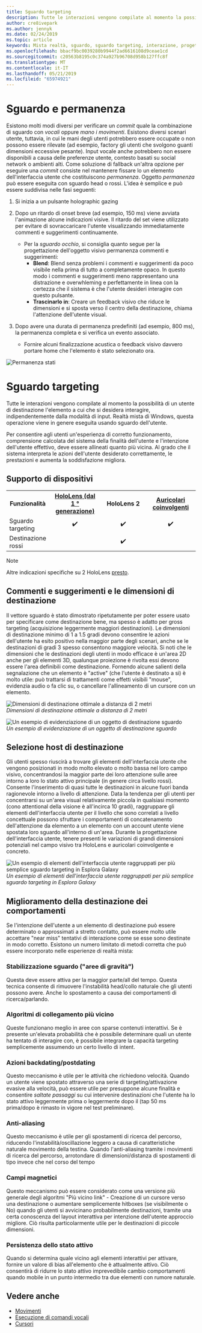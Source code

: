 ```yaml
---
title: Sguardo targeting
description: Tutte le interazioni vengono compilate al momento la possibilità di un utente di destinazione l'elemento a cui che si desidera interagire, indipendentemente dalla modalità di input.
author: cre8ivepark
ms.author: jennyk
ms.date: 02/24/2019
ms.topic: article
keywords: Mista realtà, sguardo, sguardo targeting, interazione, progettazione
ms.openlocfilehash: bbacf9bc0039280b9944f2ad6616108d9ceae1cd
ms.sourcegitcommit: c20563b8195c0c374a927b96708d958b127ffc8f
ms.translationtype: MT
ms.contentlocale: it-IT
ms.lasthandoff: 05/21/2019
ms.locfileid: "65974921"
---
```

# <a name="gaze-and-dwell"></a>Sguardo e permanenza
Esistono molti modi diversi per verificare un _commit_ quale la combinazione di sguardo con _vocali_ oppure _mano i movimenti_.
Esistono diversi scenari utente, tuttavia, in cui le mani degli utenti potrebbero essere occupate o non possono essere rilevate (ad esempio, factory gli utenti che svolgono guanti dimensioni eccessive pesante). Input vocale anche potrebbero non essere disponibili a causa delle preferenze utente, contesto basati su social network o ambienti alti.
Come soluzione di fallback un'altra opzione per eseguire una _commit_ consiste nel mantenere fissare lo un elemento dell'interfaccia utente che costituiscono _permanenza_.
Oggetto _permanenza_ può essere eseguita con sguardo head o rossi. L'idea è semplice e può essere suddivisa nelle fasi seguenti: 
1. Si inizia a un pulsante holographic gazing

2. Dopo un ritardo di onset breve (ad esempio, 150 ms) viene avviata l'animazione alcune indicazioni visive. Il ritardo del set viene utilizzato per evitare di sovraccaricare l'utente visualizzando immediatamente commenti e suggerimenti continuamente.
    - Per la _sguardo occhio_, si consiglia quanto segue per la progettazione dell'oggetto visivo permanenza commenti e suggerimenti:
      - **Blend**: Blend senza problemi i commenti e suggerimenti da poco visibile nella prima di tutto a completamente opaco. In questo modo i commenti e suggerimenti meno rappresentano una distrazione e overwhleming e perfettamente in linea con la certezza che il sistema è che l'utente desideri interagire con questo pulsante.
      - **Trascinarlo in**: Creare un feedback visivo che riduce le dimensioni e si sposta verso il centro della destinazione, chiama l'attenzione dell'utente visual. 

3. Dopo avere una durata di permanenza predefiniti (ad esempio, 800 ms), la permanenza completa e si verifica un evento associato.
    - Fornire alcuni finalizzazione acustica o feedback visivo davvero portare home che l'elemento è stato selezionato ora.

![Permanenza stati](images/eyes_dwellstate_recommendation.png)


# <a name="gaze-targeting"></a>Sguardo targeting

Tutte le interazioni vengono compilate al momento la possibilità di un utente di destinazione l'elemento a cui che si desidera interagire, indipendentemente dalla modalità di input. Realtà mista di Windows, questa operazione viene in genere eseguita usando sguardo dell'utente.

Per consentire agli utenti un'esperienza di corretto funzionamento, comprensione calcolata del sistema della finalità dell'utente e l'intenzione dell'utente effettivo, deve essere allineati quanto più vicina. Al grado che il sistema interpreta le azioni dell'utente desiderato correttamente, le prestazioni e aumenta la soddisfazione migliora.

## <a name="device-support"></a>Supporto di dispositivi

<table>
<tr>
<th>Funzionalità</th><th style="width:150px"> <a href="hololens-hardware-details.md">HoloLens (dal 1 ° generazione)</a></th><th style="width:150px">HoloLens 2</th><th style="width:150px"> <a href="immersive-headset-hardware-details.md">Auricolari coinvolgenti</a></th>
</tr><tr>
<td> Sguardo targeting</td><td style="text-align: center;"> ✔️</td><td style="text-align: center;"> ✔️</td><td style="text-align: center;">✔️ </td>
</tr><tr>
<td> Destinazione rossi</td><td style="text-align: center;"></td><td style="text-align: center;"> ✔️</td><td style="text-align: center;"></td>
</tr>
</table>

> [!NOTE]
> Altre indicazioni specifiche su 2 HoloLens [presto](index.md).

## <a name="target-sizing-and-feedback"></a>Commenti e suggerimenti e le dimensioni di destinazione

Il vettore sguardo è stato dimostrato ripetutamente per poter essere usato per specificare come destinazione bene, ma spesso è adatto per gross targeting (acquisizione leggermente maggiori destinazioni). Le dimensioni di destinazione minimo di 1 a 1.5 gradi devono consentire le azioni dell'utente ha esito positivo nella maggior parte degli scenari, anche se le destinazioni di gradi 3 spesso consentono maggiore velocità. Si noti che le dimensioni che le destinazioni degli utenti in modo efficace è un'area 2D anche per gli elementi 3D, qualunque proiezione è rivolta essi devono essere l'area definibili come destinazione. Fornendo alcune salienti della segnalazione che un elemento è "active" (che l'utente è destinato a si) è molto utile: può trattarsi di trattamenti come effetti visibili "mouse", evidenzia audio o fa clic su, o cancellare l'allineamento di un cursore con un elemento.

![Dimensioni di destinazione ottimale a distanza di 2 metri](images/gazetargeting-size-1000px.jpg)<br>
*Dimensioni di destinazione ottimale a distanza di 2 metri*

![Un esempio di evidenziazione di un oggetto di destinazione sguardo](images/gazetargeting-highlighting-640px.jpg)<br>
*Un esempio di evidenziazione di un oggetto di destinazione sguardo*

## <a name="target-placement"></a>Selezione host di destinazione

Gli utenti spesso riuscirà a trovare gli elementi dell'interfaccia utente che vengono posizionati in modo molto elevato o molto bassa nel loro campo visivo, concentrandosi la maggior parte dei loro attenzione sulle aree intorno a loro lo stato attivo principale (in genere circa livello rossi). Consente l'inserimento di quasi tutte le destinazioni in alcune fuori banda ragionevole intorno a livello di attenzione. Data la tendenza per gli utenti per concentrarsi su un'area visual relativamente piccola in qualsiasi momento (cono attentional della visione è all'incirca 10 gradi), raggruppare gli elementi dell'interfaccia utente per il livello che sono correlati a livello concettuale possono sfruttare i comportamenti di concatenamento dell'attenzione da elemento a un elemento con un account utente viene spostata loro sguardo all'interno di un'area. Durante la progettazione dell'interfaccia utente, tenere presenti le variazioni di grandi dimensioni potenziali nel campo visivo tra HoloLens e auricolari coinvolgente e concreto.

![Un esempio di elementi dell'interfaccia utente raggruppati per più semplice sguardo targeting in Esplora Galaxy](images/gazetargeting-grouping-1000px.jpg)<br>
*Un esempio di elementi dell'interfaccia utente raggruppati per più semplice sguardo targeting in Esplora Galaxy*

## <a name="improving-targeting-behaviors"></a>Miglioramento della destinazione dei comportamenti

Se l'intenzione dell'utente a un elemento di destinazione può essere determinato o approssimati a stretto contatto, può essere molto utile accettare "near miss" tentativi di interazione come se esse sono destinate in modo corretto. Esistono un numero limitato di metodi corretta che può essere incorporato nelle esperienze di realtà mista:

### <a name="gaze-stabilization-gravity-wells"></a>Stabilizzazione sguardo ("aree di gravità")

Questa deve essere attiva per la maggior parte/all del tempo. Questa tecnica consente di rimuovere l'instabilità head/collo naturale che gli utenti possono avere. Anche lo spostamento a causa dei comportamenti di ricerca/parlando.

### <a name="closest-link-algorithms"></a>Algoritmi di collegamento più vicino

Queste funzionano meglio in aree con sparse contenuti interattivi. Se è presente un'elevata probabilità che è possibile determinare quali un utente ha tentato di interagire con, è possibile integrare la capacità targeting semplicemente assumendo un certo livello di intent.

### <a name="backdatingpostdating-actions"></a>Azioni backdating/postdating

Questo meccanismo è utile per le attività che richiedono velocità. Quando un utente viene spostato attraverso una serie di targeting/attivazione evasive alla velocità, può essere utile per presuppone alcune finalità e consentire *saltate passaggi* su cui intervenire destinazioni che l'utente ha lo stato attivo leggermente prima o leggermente dopo il (tap 50 ms prima/dopo è rimasto in vigore nel test preliminare).

### <a name="smoothing"></a>Anti-aliasing

Questo meccanismo è utile per gli spostamenti di ricerca del percorso, riducendo l'instabilità/oscillazione leggero a causa di caratteristiche naturale movimento della testina. Quando l'anti-aliasing tramite i movimenti di ricerca del percorso, arrotondare di dimensioni/distanza di spostamenti di tipo invece che nel corso del tempo

### <a name="magnetism"></a>Campi magnetici

Questo meccanismo può essere considerato come una versione più generale degli algoritmi "Più vicino link" - Creazione di un cursore verso una destinazione o aumentare semplicemente hitboxes (se visibilmente o No) quando gli utenti si avvicinano probabilmente destinazioni, tramite una certa conoscenza del layout interattiva per intenzione dell'utente approccio migliore. Ciò risulta particolarmente utile per le destinazioni di piccole dimensioni.

### <a name="focus-stickiness"></a>Persistenza dello stato attivo

Quando si determina quale vicino agli elementi interattivi per attivare, fornire un valore di bias all'elemento che è attualmente attivo. Ciò consentirà di ridurre lo stato attivo imprevedibile cambio comportamenti quando mobile in un punto intermedio tra due elementi con rumore naturale.

## <a name="see-also"></a>Vedere anche
* [Movimenti](gestures.md)
* [Esecuzione di comandi vocali](voice-design.md)
* [Cursori](cursors.md)
